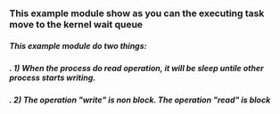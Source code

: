 ### This example module show as you can the executing task move to the kernel wait queue

##### This example module do two things:
##### . 1) When the process do read operation, it will be sleep untile other process starts writing. 
##### . 2) The operation "write" is non block. The operation "read" is block
